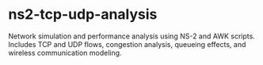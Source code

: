 # ns2-tcp-udp-analysis
Network simulation and performance analysis using NS-2 and AWK scripts. Includes TCP and UDP flows, congestion analysis, queueing effects, and wireless communication modeling.

